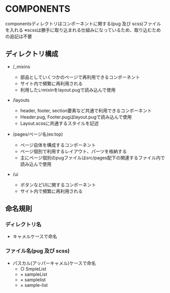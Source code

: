 COMPONENTS
=========================

componentsディレクトリはコンポーネントに関する(pug 及び scss)ファイルを入れる
※scssは勝手に取り込まれる仕組みになっているため、取り込むための追記は不要

ディレクトリ構成
--------------------

- /_mixins
  - 部品としていくつかのページで再利用できるコンポーネント
  - サイト内で頻繁に再利用される
  - 利用したいmixinをlayout.pugで読み込んで使用

- /layouts
  - header, footer, section要素など共通で利用できるコンポーネント
  - Header.pug, Footer.pugはlayout.pugで読み込んで使用
  - Layout.scssに共通するスタイルを記述

- /pages/ページ名(ex:top)
  - ページ自体を構成するコンポーネント
  - ページ個別で利用するレイアウト、パーツを格納する
  - 主にページ個別のpugファイルはsrc/pages配下の関連するファイル内で読み込んで使用

- /ui
  - ボタンなどUIに関するコンポーネント
  - サイト内で頻繁に再利用される

命名規則
--------------------

### ディレクトリ名
  - キャメルケースで命名

### ファイル名(pug 及び scss)
  - パスカル(アッパーキャメル)ケースで命名
    - ○ SmpleList
    - × sampleList
    - × samplelist
    - × sample-list
